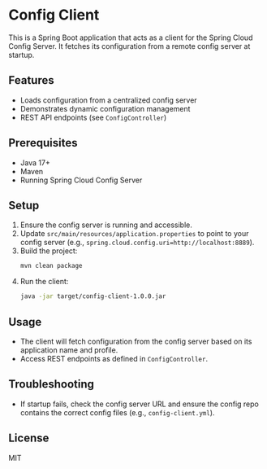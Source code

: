 # Config Client

This is a Spring Boot application that acts as a client for the Spring Cloud Config Server. It fetches its configuration from a remote config server at startup.

## Features
- Loads configuration from a centralized config server
- Demonstrates dynamic configuration management
- REST API endpoints (see `ConfigController`)

## Prerequisites
- Java 17+
- Maven
- Running Spring Cloud Config Server

## Setup
1. Ensure the config server is running and accessible.
2. Update `src/main/resources/application.properties` to point to your config server (e.g., `spring.cloud.config.uri=http://localhost:8889`).
3. Build the project:
   ```bash
   mvn clean package
   ```
4. Run the client:
   ```bash
   java -jar target/config-client-1.0.0.jar
   ```

## Usage
- The client will fetch configuration from the config server based on its application name and profile.
- Access REST endpoints as defined in `ConfigController`.

## Troubleshooting
- If startup fails, check the config server URL and ensure the config repo contains the correct config files (e.g., `config-client.yml`).

## License
MIT
